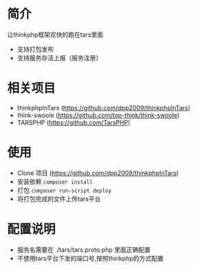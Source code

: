 
# 简介
让thinkphp框架欢快的跑在tars里面
* 支持打包发布
* 支持服务存活上报（服务注册）

# 相关项目

* thinkphpInTars (https://github.com/dpp2009/thinkphpInTars)
* think-swoole (https://github.com/top-think/think-swoole)   
* TARSPHP (https://github.com/TarsPHP)


# 使用

* Clone 项目 (https://github.com/dpp2009/thinkphpInTars)
* 安装依赖 `composer install`
* 打包 `composer run-script deploy`
* 将打包完成的文件上传tars平台

# 配置说明

* 服务名需要在 ./tars/tars.proto.php 里面正确配置
* 不使用tars平台下发的端口号,按照thinkphp的方式配置
